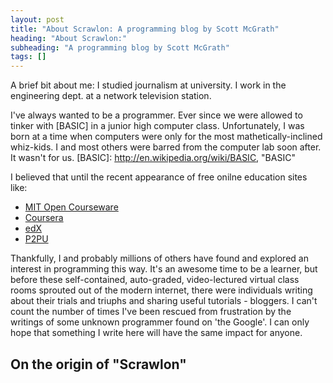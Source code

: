 ```yaml
---
layout: post
title: "About Scrawlon: A programming blog by Scott McGrath"
heading: "About Scrawlon:"
subheading: "A programming blog by Scott McGrath"
tags: []
---
```


A brief bit about me: I studied journalism at university. 
I work in the engineering dept. at a network television station.

I've always wanted to be a programmer. Ever since we were allowed to tinker with
[BASIC] in a junior high computer class. Unfortunately, I was born at a time
when computers were only for the most mathetically-inclined whiz-kids. I and most others were barred
from the computer lab soon after. It wasn't for us.
[BASIC]: http://en.wikipedia.org/wiki/BASIC, "BASIC"

I believed that until the recent appearance of free onilne education sites like:

* [MIT Open Courseware]
* [Coursera]
* [edX]
* [P2PU]

[MIT Open Courseware]: http://ocw.mit.edu/index.htm "MIT Open Courseware"
[Coursera]: https://www.coursera.org "Coursera"
[edX]: https://www.edx.org/ "edX"
[P2PU]: https://p2pu.org/en/ "P2PU"

Thankfully, I and probably millions of others have found and explored an interest in programming this way.
It's an awesome time to be a learner, but before these self-contained, auto-graded, video-lectured virtual
class rooms sprouted out of the modern internet, there were individuals writing about their trials and triuphs
and sharing useful tutorials - bloggers. I can't count the number of times I've been rescued from frustration
by the writings of some unknown programmer found on 'the Google'. I can only hope that something I write here
will have the same impact for anyone.

On the origin of "Scrawlon"
---

